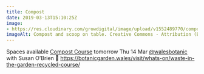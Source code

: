 ```yaml
---
title: Compost
date: 2019-03-13T15:10:25Z
image: 
- https://res.cloudinary.com/growdigital/image/upload/v1552489770/compost-190313.jpg
imageAlt: Compost and scoop on table. Creative Commons - Attribution (BY) garden
---
```


Spaces available [Compost Course](https://botanicgarden.wales/visit/whats-on/waste-in-the-garden-recycled-course/) tomorrow Thu 14 Mar [@walesbotanic](walesbotanic) with Susan O’Brien 🌱 <https://botanicgarden.wales/visit/whats-on/waste-in-the-garden-recycled-course/>
